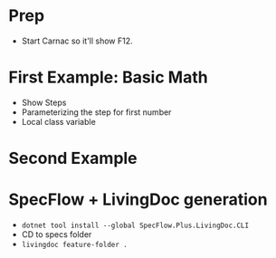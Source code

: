 # Prep

* Start Carnac so it'll show F12.

# First Example: Basic Math

* Show Steps
* Parameterizing the step for first number
* Local class variable

# Second Example

# SpecFlow + LivingDoc generation

* `dotnet tool install --global SpecFlow.Plus.LivingDoc.CLI`
* CD to specs folder
* `livingdoc feature-folder .`
